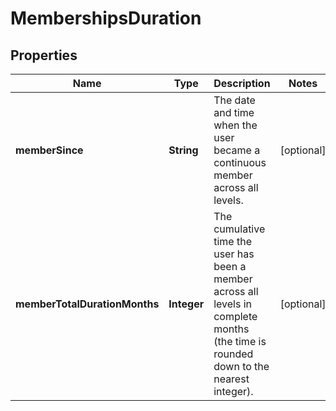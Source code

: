 

# MembershipsDuration


## Properties

Name | Type | Description | Notes
------------ | ------------- | ------------- | -------------
**memberSince** | **String** | The date and time when the user became a continuous member across all levels. |  [optional]
**memberTotalDurationMonths** | **Integer** | The cumulative time the user has been a member across all levels in complete months (the time is rounded down to the nearest integer). |  [optional]



